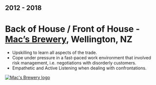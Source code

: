 ## 2012 - 2018
# Back of House / Front of House - [Mac’s Brewery](https://macs.co.nz/our-story/), Wellington, NZ

- Upskilling to learn all aspects of the trade.
- Cope under pressure in a fast-paced work environment that involved risk management, i.e. negotiations with
disorderly customers.
- Empathetic and Active Listening when dealing with confrontations.

[![Mac's Brewery logo](https://www.macsbrewbars.co.nz/images/logo-macs.png)](https://macs.co.nz/our-story/)
